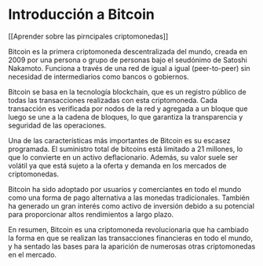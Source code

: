 # Introducción a Bitcoin

[[Aprender sobre las pirncipales criptomonedas]]

Bitcoin es la primera criptomoneda descentralizada del mundo, creada en 2009 por una persona o grupo de personas bajo el seudónimo de Satoshi Nakamoto. Funciona a través de una red de igual a igual (peer-to-peer) sin necesidad de intermediarios como bancos o gobiernos.

Bitcoin se basa en la tecnología blockchain, que es un registro público de todas las transacciones realizadas con esta criptomoneda. Cada transacción es verificada por nodos de la red y agregada a un bloque que luego se une a la cadena de bloques, lo que garantiza la transparencia y seguridad de las operaciones.

Una de las características más importantes de Bitcoin es su escasez programada. El suministro total de bitcoins está limitado a 21 millones, lo que lo convierte en un activo deflacionario. Además, su valor suele ser volátil ya que está sujeto a la oferta y demanda en los mercados de criptomonedas.

Bitcoin ha sido adoptado por usuarios y comerciantes en todo el mundo como una forma de pago alternativa a las monedas tradicionales. También ha generado un gran interés como activo de inversión debido a su potencial para proporcionar altos rendimientos a largo plazo.

En resumen, Bitcoin es una criptomoneda revolucionaria que ha cambiado la forma en que se realizan las transacciones financieras en todo el mundo, y ha sentado las bases para la aparición de numerosas otras criptomonedas en el mercado.
